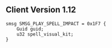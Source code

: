 ## Client Version 1.12

```rust,ignore
smsg SMSG_PLAY_SPELL_IMPACT = 0x1F7 {
    Guid guid;    
    u32 spell_visual_kit;    
}

```
